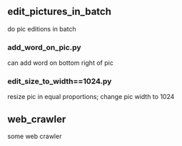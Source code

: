 ## edit_pictures_in_batch
do pic editions in batch

### add_word_on_pic.py
can add word on bottom right of pic

### edit_size_to_width==1024.py
resize pic in equal proportions; 
change pic width to 1024

## web_crawler
some web crawler

